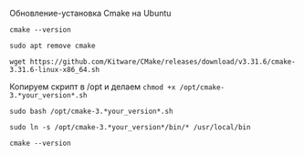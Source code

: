 Обновление-установка Cmake на Ubuntu

```cmake --version```

```sudo apt remove cmake```

```wget https://github.com/Kitware/CMake/releases/download/v3.31.6/cmake-3.31.6-linux-x86_64.sh```

Копируем скрипт в /opt и делаем ```chmod +x /opt/cmake-3.*your_version*.sh```

```sudo bash /opt/cmake-3.*your_version*.sh```

```sudo ln -s /opt/cmake-3.*your_version*/bin/* /usr/local/bin```

```cmake --version```

